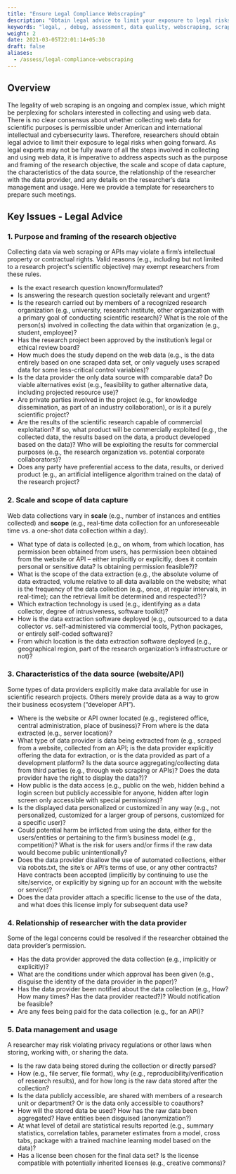 ```yaml
---
title: "Ensure Legal Compliance Webscraping"
description: "Obtain legal advice to limit your exposure to legal risks when web scraping"
keywords: "legal, , debug, assessment, data quality, webscraping, scraping"
weight: 2
date: 2021-03-05T22:01:14+05:30
draft: false
aliases:
  - /assess/legal-compliance-webscraping
---
```


## Overview
The legality of web scraping is an ongoing and complex issue, which might be perplexing for scholars interested in collecting and using web data. There is no clear consensus about whether collecting web data for scientific purposes is permissible under American and international intellectual and cybersecurity laws. Therefore, researchers should obtain legal advice to limit their exposure to legal risks when going forward. As legal experts may not be fully aware of all the steps involved in collecting and using web data, it is imperative to address aspects such as the purpose and framing of the research objective, the scale and scope of data capture, the characteristics of the data source, the relationship of the researcher with the data provider, and any details on the researcher’s data management and usage. Here we provide a template for researchers to prepare such meetings.

## Key Issues - Legal Advice

### 1. Purpose and framing of the research objective
Collecting data via web scraping or APIs may violate a firm’s intellectual property or contractual rights. Valid reasons (e.g., including but not limited to a research project's scientific objective) may exempt researchers from these rules.

* Is the exact research question known/formulated?
* Is answering the research question societally relevant and urgent?
* Is the research carried out by members of a recognized research organization (e.g., university, research
institute, other organization with a primary goal of conducting scientific research)? What is the role of
the person(s) involved in collecting the data within that organization (e.g., student, employee)?
* Has the research project been approved by the institution’s legal or ethical review board?
* How much does the study depend on the web data (e.g., is the data entirely based on one scraped data
set, or only vaguely uses scraped data for some less-critical control variables)?
* Is the data provider the only data source with comparable data? Do viable alternatives exist (e.g.,
feasibility to gather alternative data, including projected resource use)?
* Are private parties involved in the project (e.g., for knowledge dissemination, as part of an industry
collaboration), or is it a purely scientific project?
* Are the results of the scientific research capable of commercial exploitation? If so, what product will be
commercially exploited (e.g., the collected data, the results based on the data, a product developed based on the data)? Who will be exploiting the results for commercial purposes (e.g., the research organization vs. potential corporate collaborators)?
* Does any party have preferential access to the data, results, or derived product (e.g., an artificial intelligence algorithm trained on the data) of the research project?


### 2. Scale and scope of data capture
Web data collections vary in **scale** (e.g., number of instances and entities collected) and **scope** (e.g., real-time data collection for an unforeseeable time vs. a one-shot data collection within a day).

* What type of data is collected (e.g., on whom, from which location, has permission been obtained from users, has permission been obtained from the website or API – either implicitly or explicitly, does it contain personal or sensitive data? Is obtaining permission feasible?)?
* What is the scope of the data extraction (e.g., the absolute volume of data extracted, volume relative to all data available on the website; what is the frequency of the data collection (e.g., once, at regular intervals, in real-time); can the retrieval limit be determined and respected?)?
* Which extraction technology is used (e.g., identifying as a data collector, degree of intrusiveness, software toolkit)?
* How is the data extraction software deployed (e.g., outsourced to a data collector vs. self-administered via commercial tools, Python packages, or entirely self-coded software)?
* From which location is the data extraction software deployed (e.g., geographical region, part of the research organization’s infrastructure or not)?


### 3. Characteristics of the data source (website/API)
Some types of data providers explicitly make data available for use in scientific research projects. Others merely provide data as a way to grow their business ecosystem (“developer API”).
* Where is the website or API owner located (e.g., registered office, central administration, place of business)? From where is the data extracted (e.g., server location)?
* What type of data provider is data being extracted from (e.g., scraped from a website, collected from an API; is the data provider explicitly offering the data for extraction, or is the data provided as part of a development platform? Is the data source aggregating/collecting data from third parties (e.g., through web scraping or APIs)? Does the data provider have the right to display the data?)?
* How public is the data access (e.g., public on the web, hidden behind a login screen but publicly accessible for anyone, hidden after login screen only accessible with special permissions)?
* Is the displayed data personalized or customized in any way (e.g., not personalized, customized for a larger group of persons, customized for a specific user)?
* Could potential harm be inflicted from using the data, either for the users/entities or pertaining to the firm’s business model (e.g., competition)? What is the risk for users and/or firms if the raw data would become public unintentionally?
* Does the data provider disallow the use of automated collections, either via robots.txt, the site’s or API’s terms of use, or any other contracts? Have contracts been accepted (implicitly by continuing to use the site/service, or explicitly by signing up for an account with the website or service)?
* Does the data provider attach a specific license to the use of the data, and what does this license imply for subsequent data use?

### 4. Relationship of researcher with the data provider
Some of the legal concerns could be resolved if the researcher obtained the data provider’s permission.

* Has the data provider approved the data collection (e.g., implicitly or explicitly)?
* What are the conditions under which approval has been given (e.g., disguise the identity of the data
provider in the paper)?
* Has the data provider been notified about the data collection (e.g., How? How many times? Has the data
provider reacted?)? Would notification be feasible?
* Are any fees being paid for the data collection (e.g., for an API)?


### 5. Data management and usage
A researcher may risk violating privacy regulations or other laws when storing, working with, or sharing the data.
* Is the raw data being stored during the collection or directly parsed?
* How (e.g., file server, file format), why (e.g., reproducibility/verification of research results), and for
how long is the raw data stored after the collection?
* Is the data publicly accessible, are shared with members of a research unit or department? Or is the data
only accessible to coauthors?
* How will the stored data be used? How has the raw data been aggregated? Have entities been disguised
(anonymization?)
* At what level of detail are statistical results reported (e.g., summary statistics, correlation tables,
parameter estimates from a model, cross tabs, package with a trained machine learning model based on
the data)?
* Has a license been chosen for the final data set? Is the license compatible with potentially inherited
licenses (e.g., creative commons)?
